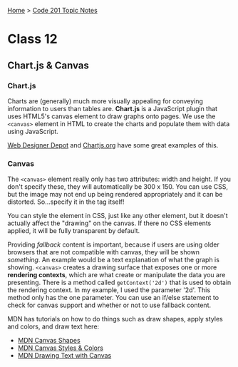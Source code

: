 [Home](README.md) > [Code 201 Topic Notes](201topicNotes.md)

# Class 12

## Chart.js & Canvas

### Chart.js

Charts are (generally) much more visually appealing for conveying information to users than tables are.
**Chart.js** is a JavaScript plugin that uses HTML5's canvas element to draw graphs onto pages.
We use the `<canvas>` element in HTML to create the charts and populate them with data using JavaScript.

[Web Designer Depot](https://www.webdesignerdepot.com/2013/11/easily-create-stunning-animated-charts-with-chart-js/)  and [Chartjs.org](https://www.chartjs.org/docs/latest/) have some great examples of this.

### Canvas

The `<canvas>` element really only has two attributes: width and height.
If you don't specify these, they will automatically be 300 x 150.
You can use CSS, but the image may not end up being rendered appropriately and it can be distorted.
So...specify it in the tag itself!

You can style the element in CSS, just like any other element, but it doesn't actually affect the "drawing" on the canvas.
If there no CSS elements applied, it will be fully transparent by default.

Providing *fallback* content is important, because if users are using older browsers that are not compatible with canvas, they will be shown *something*.
An example would be a text explanation of what the graph is showing.
`<canvas>` creates a drawing surface that exposes one or more **rendering contexts**, which are what create or manipulate the data you are presenting.
There is a method called `getContext('2d')` that is used to obtain the rendering context.
In my example, I used the parameter '2d'.
This method only has the one parameter.
You can use an if/else statement to check for canvas support and whether or not to use fallback content.

MDN has tutorials on how to do things such as draw shapes, apply styles and colors, and draw text here:

- [MDN Canvas Shapes](https://developer.mozilla.org/en-US/docs/Web/API/Canvas_API/Tutorial/Drawing_shapes)
- [MDN Canvas Styles & Colors](https://developer.mozilla.org/en-US/docs/Web/API/Canvas_API/Tutorial/Applying_styles_and_colors)
- [MDN Drawing Text with Canvas](https://developer.mozilla.org/en-US/docs/Web/API/Canvas_API/Tutorial/Drawing_text)
